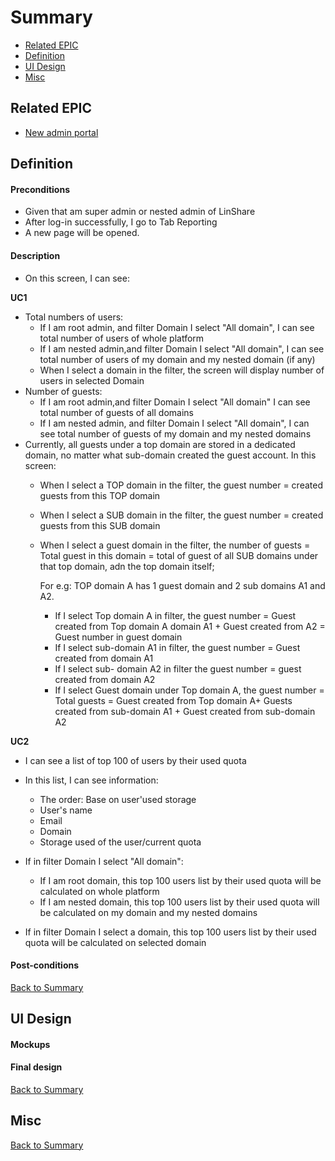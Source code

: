 # Summary

* [Related EPIC](#related-epic)
* [Definition](#definition)
* [UI Design](#ui-design)
* [Misc](#misc)

## Related EPIC

* [New admin portal](./README.md)

## Definition

#### Preconditions

- Given that am super admin or nested admin of LinShare
- After log-in successfully, I go to  Tab Reporting
- A new page will be opened.

#### Description

- On this screen, I can see:

**UC1**

- Total numbers of users: 
   - If I am root admin, and filter Domain I select "All domain", I can see total number of users of whole platform
   - If I am nested admin,and filter Domain I select "All domain", I can see total number of users of my domain and my nested domain (if any)
   -  When I select a domain in the filter, the screen will display number of users in selected Domain
- Number of guests:
  - If I am root admin,and filter Domain I select "All domain" I can see total number of guests of all domains
  - If I am nested admin, and filter Domain I select "All domain", I can see total number of guests of my domain and my nested domains
- Currently, all guests under a top domain are stored in a dedicated domain, no matter what sub-domain created the guest account. In this screen:
   - When I select a TOP domain in the filter, the guest number = created guests from this TOP domain
   - When I select a SUB domain in the filter, the guest number = created guests from this SUB domain
   - When I select a guest domain in the filter, the number of guests = Total guest in this domain = total of guest of all SUB domains under that top domain, adn the top domain itself;
  
     For e.g: TOP domain A has 1 guest domain and 2 sub domains A1 and A2.
      - If I select Top domain A in filter, the guest number = Guest created from Top domain A domain A1 + Guest created from A2 = Guest number in guest domain
      - If I select sub-domain A1 in filter, the guest number = Guest created from domain A1
      - If I select sub- domain A2 in filter the guest number = guest created from domain A2
      - If I select Guest domain under Top domain A, the guest number = Total guests = Guest created from Top domain A+ Guests created from sub-domain A1 + Guest created from sub-domain A2

**UC2**

- I can see a list of top 100 of users by their used quota
- In this list, I can see information:
   - The order: Base on user'used storage 
   - User's name
   - Email
   - Domain 
   - Storage used of the user/current quota
   
- If in filter Domain I select "All domain":
   - If I am root domain, this top 100 users list by their used quota will be calculated on whole platform 
   - If I am nested domain, this top 100 users list by their used quota will be calculated on my domain and my nested domains 

- If in filter Domain I select a domain, this top 100 users list by their used quota will be calculated on selected domain

#### Post-conditions

  [Back to Summary](#summary)

## UI Design

#### Mockups

#### Final design

[Back to Summary](#summary)
## Misc

[Back to Summary](#summary)



